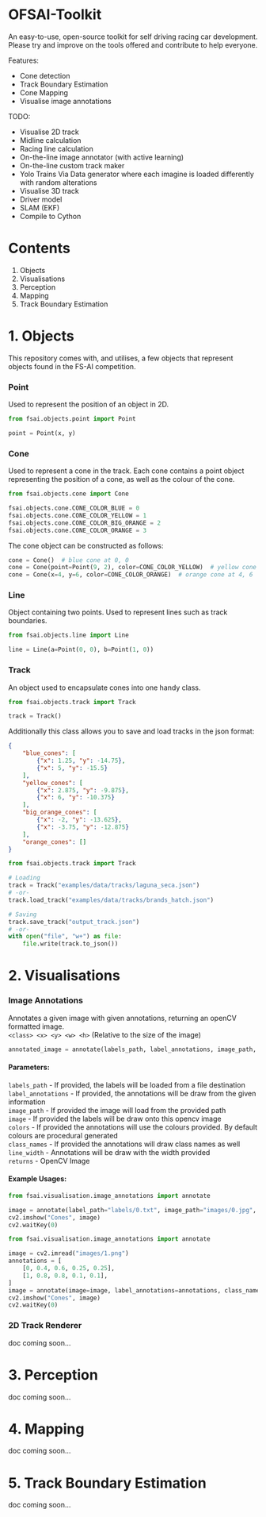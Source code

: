 # OFSAI-Toolkit
An easy-to-use, open-source toolkit for self driving racing car development. Please try and improve on the tools offered and contribute to help everyone. 

Features:
 - Cone detection 
 - Track Boundary Estimation
 - Cone Mapping
 - Visualise image annotations
 
TODO:
 - Visualise 2D track
 - Midline calculation
 - Racing line calculation
 - On-the-line image annotator (with active learning)
 - On-the-line custom track maker
 - Yolo Trains Via Data generator where each imagine is loaded differently with random alterations
 - Visualise 3D track
 - Driver model
 - SLAM (EKF)
 - Compile to Cython

# Contents
1. Objects
2. Visualisations
3. Perception
4. Mapping
5. Track Boundary Estimation


# 1. Objects
This repository comes with, and utilises, a few objects that represent objects found in the FS-AI competition.

### Point 
Used to represent the position of an object in 2D.
```python
from fsai.objects.point import Point

point = Point(x, y)
```

### Cone 
Used to represent a cone in the track. Each cone contains a point object representing the position of a cone, as well as the colour of the cone.  

```python
from fsai.objects.cone import Cone

fsai.objects.cone.CONE_COLOR_BLUE = 0  
fsai.objects.cone.CONE_COLOR_YELLOW = 1  
fsai.objects.cone.CONE_COLOR_BIG_ORANGE = 2  
fsai.objects.cone.CONE_COLOR_ORANGE = 3
```
  
The cone object can be constructed as follows:  
```python
cone = Cone()  # blue cone at 0, 0
cone = Cone(point=Point(9, 2), color=CONE_COLOR_YELLOW)  # yellow cone at 9, 2
cone = Cone(x=4, y=6, color=CONE_COLOR_ORANGE)  # orange cone at 4, 6
```


### Line  
Object containing two points. Used to represent lines such as track boundaries.
```python
from fsai.objects.line import Line

line = Line(a=Point(0, 0), b=Point(1, 0))
```


### Track  
An object used to encapsulate cones into one handy class. 
```python
from fsai.objects.track import Track

track = Track()
```
Additionally this class allows you to save and load tracks in the json format:
```json
{
    "blue_cones": [
        {"x": 1.25, "y": -14.75},
        {"x": 5, "y": -15.5}
    ],
    "yellow_cones": [
        {"x": 2.875, "y": -9.875},
        {"x": 6, "y": -10.375}
    ],
    "big_orange_cones": [
        {"x": -2, "y": -13.625},
        {"x": -3.75, "y": -12.875}
    ],
    "orange_cones": []
}
```

```python
from fsai.objects.track import Track

# Loading
track = Track("examples/data/tracks/laguna_seca.json")
# -or-
track.load_track("examples/data/tracks/brands_hatch.json")

# Saving
track.save_track("output_track.json")
# -or-
with open("file", "w+") as file:
    file.write(track.to_json())
```

# 2. Visualisations
### Image Annotations

Annotates a given image with given annotations, returning an openCV formatted image.  
`<class> <x> <y> <w> <h>`
(Relative to the size of the image)

```python
annotated_image = annotate(labels_path, label_annotations, image_path, image, colors, class_names, line_width)
```  

#### Parameters:  
`labels_path` - If provided, the labels will be loaded from a file destination  
`label_annotations` - If provided, the annotations will be draw from the given information  
`image_path` - If provided the image will load from the provided path  
`image` - If provided the labels will be draw onto this opencv image  
`colors` - If provided the annotations will use the colours provided. By default colours are procedural generated  
`class_names` - If provided the annotations will draw class names as well  
`line_width` - Annotations will be draw with the width provided  
`returns` - OpenCV Image
    
#### Example Usages:
 ```python
from fsai.visualisation.image_annotations import annotate

image = annotate(label_path="labels/0.txt", image_path="images/0.jpg", colors=[(255, 0, 0), (0, 255, 0)], line_width=10)
cv2.imshow("Cones", image)
cv2.waitKey(0)
```
```python
from fsai.visualisation.image_annotations import annotate

image = cv2.imread("images/1.png")
annotations = [
    [0, 0.4, 0.6, 0.25, 0.25],
    [1, 0.8, 0.8, 0.1, 0.1],
]
image = annotate(image=image, label_annotations=annotations, class_names=["dog", "plane"], line_width=2)
cv2.imshow("Cones", image)
cv2.waitKey(0)
```


### 2D Track Renderer
doc coming soon...

# 3. Perception
doc coming soon...

# 4. Mapping
doc coming soon...

# 5. Track Boundary Estimation
doc coming soon...

